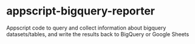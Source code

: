 # appscript-bigquery-reporter
Appscript code to query and collect information about bigquery datasets/tables, and write the results back to BigQuery or Google Sheets
